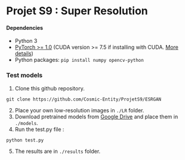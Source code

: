 # Projet S9 : Super Resolution

#### Dependencies
- Python 3
- [PyTorch >= 1.0](https://pytorch.org/) (CUDA version >= 7.5 if installing with CUDA. [More details](https://pytorch.org/get-started/previous-versions/))
- Python packages:  `pip install numpy opencv-python`

### Test models
1. Clone this github repository.
```
git clone https://github.com/Cosmic-Entity/ProjetS9/ESRGAN
```
2. Place your own low-resolution images in `./LR` folder.
3. Download pretrained models from [Google Drive](https://drive.google.com/drive/u/0/folders/17VYV_SoZZesU6mbxz2dMAIccSSlqLecY) and place them in `./models`.
4. Run the test.py file :
```
python test.py
```
5. The results are in `./results` folder.
